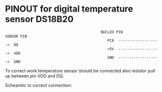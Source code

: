 # PINOUT for digital temperature sensor DS18B20
                                                NUCLEO PIN                SENSOR PIN
                                                   PC8  ------------------->  DQ
                                                   +5V  ------------------->  VDD
                                                   GND  ------------------->  GND
To correct work temperature sensor should be connected also resistor pull up between pin VDD and DQ.

Scheamtic to correct connection:


             
        
